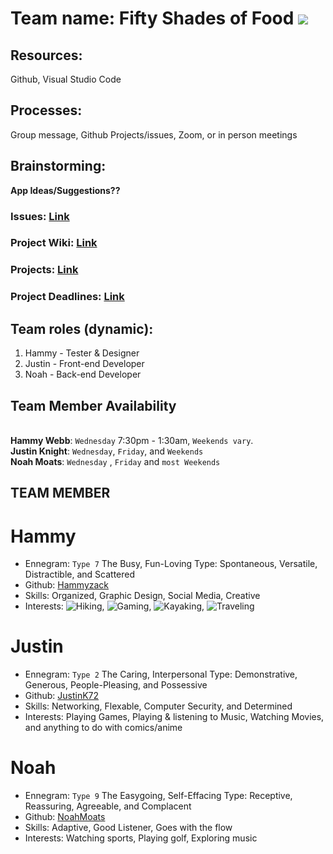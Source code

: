 # Team name: Fifty Shades of Food ![](https://images.app.goo.gl/deZiGDiedGTMhJrv7)

## Resources: 
Github, Visual Studio Code
## Processes:
Group message, Github Projects/issues, Zoom, or in person meetings
## Brainstorming:
**App Ideas/Suggestions??**
<br>
### Issues: [Link](https://github.com/JustinK72/Functional-Product/issues)
### Project Wiki: [Link](https://github.com/JustinK72/Functional-Product/wiki)
### Projects: [Link](https://github.com/JustinK72/Functional-Product/projects)
### Project Deadlines: [Link](https://github.com/JustinK72/Functional-Product/projects/1)

## Team roles (dynamic): 
1. Hammy - Tester & Designer
1. Justin - Front-end Developer
1. Noah - Back-end Developer

## Team Member Availability
<br> **Hammy Webb**: `Wednesday` 7:30pm - 1:30am, `Weekends vary`.
<br> **Justin Knight**: `Wednesday`, `Friday`, and `Weekends`
<br> **Noah Moats**: `Wednesday` , `Friday` and `most Weekends`


## TEAM MEMBER
# Hammy
 * Ennegram: `Type 7` The Busy, Fun-Loving Type: Spontaneous, Versatile, Distractible, and Scattered
 * Github: [Hammyzack](https://github.com/Hammyzack)
 * Skills: Organized, Graphic Design, Social Media, Creative
 * Interests: ![Hiking](https://i0.wp.com/images-prod.healthline.com/hlcmsresource/images/topic_centers/2019-8/couple-hiking-mountain-climbing-1296x728-header.jpg?w=1155&h=1528), ![Gaming](https://encrypted-tbn0.gstatic.com/images?q=tbn:ANd9GcTwZfVzQ0tS1wCbwiZED8XsUQPaljp9ziEhUAQSEhwK5O-CrTq5we1G6qQSxEBN1M45mK0&usqp=CAU), ![Kayaking,](https://edenvaleinn.com/wp-content/uploads/2019/04/eden-vale-woman-kayaking.jpeg) ![Traveling](https://thumbor.forbes.com/thumbor/fit-in/900x510/https://www.forbes.com/advisor/wp-content/uploads/2021/03/traveling-based-on-fare-deals.jpg)

# Justin
 * Ennegram: `Type 2` The Caring, Interpersonal Type: Demonstrative, Generous, People-Pleasing, and Possessive
 * Github: [JustinK72](https://github.com/JustinK72/)
 * Skills: Networking, Flexable, Computer Security, and Determined
 * Interests: Playing Games, Playing & listening to Music, Watching Movies, and anything to do with comics/anime

# Noah
 * Ennegram: `Type 9` The Easygoing, Self-Effacing Type: Receptive, Reassuring, Agreeable, and Complacent
 * Github: [NoahMoats](https://gist.github.com/noahmoats)
 * Skills: Adaptive, Good Listener, Goes with the flow
 * Interests: Watching sports, Playing golf, Exploring music
